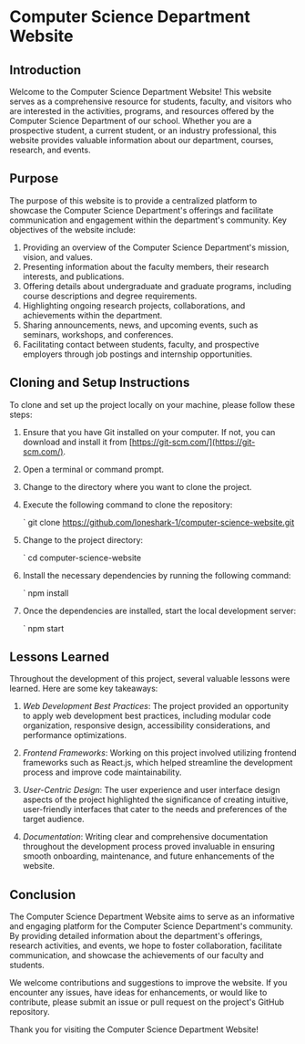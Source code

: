 # Computer Science Department Website

## Introduction

Welcome to the Computer Science Department Website! This website serves as a comprehensive resource for students, faculty, and visitors who are interested in the activities, programs, and resources offered by the Computer Science Department of our school. Whether you are a prospective student, a current student, or an industry professional, this website provides valuable information about our department, courses, research, and events.

## Purpose

The purpose of this website is to provide a centralized platform to showcase the Computer Science Department's offerings and facilitate communication and engagement within the department's community. Key objectives of the website include:

1. Providing an overview of the Computer Science Department's mission, vision, and values.
2. Presenting information about the faculty members, their research interests, and publications.
3. Offering details about undergraduate and graduate programs, including course descriptions and degree requirements.
4. Highlighting ongoing research projects, collaborations, and achievements within the department.
5. Sharing announcements, news, and upcoming events, such as seminars, workshops, and conferences.
6. Facilitating contact between students, faculty, and prospective employers through job postings and internship opportunities.

## Cloning and Setup Instructions

To clone and set up the project locally on your machine, please follow these steps:

1. Ensure that you have Git installed on your computer. If not, you can download and install it from [https://git-scm.com/](https://git-scm.com/).

2. Open a terminal or command prompt.

3. Change to the directory where you want to clone the project.

4. Execute the following command to clone the repository:

   `
   git clone https://github.com/loneshark-1/computer-science-website.git
   

5. Change to the project directory:

   `
   cd computer-science-website
   

6. Install the necessary dependencies by running the following command:

   `
   npm install
   

7. Once the dependencies are installed, start the local development server:

   `
   npm start
   

## Lessons Learned

Throughout the development of this project, several valuable lessons were learned. Here are some key takeaways:

1. *Web Development Best Practices*: The project provided an opportunity to apply web development best practices, including modular code organization, responsive design, accessibility considerations, and performance optimizations.

2. *Frontend Frameworks*: Working on this project involved utilizing frontend frameworks such as React.js, which helped streamline the development process and improve code maintainability.

3. *User-Centric Design*: The user experience and user interface design aspects of the project highlighted the significance of creating intuitive, user-friendly interfaces that cater to the needs and preferences of the target audience.

4. *Documentation*: Writing clear and comprehensive documentation throughout the development process proved invaluable in ensuring smooth onboarding, maintenance, and future enhancements of the website.

## Conclusion

The Computer Science Department Website aims to serve as an informative and engaging platform for the Computer Science Department's community. By providing detailed information about the department's offerings, research activities, and events, we hope to foster collaboration, facilitate communication, and showcase the achievements of our faculty and students.

We welcome contributions and suggestions to improve the website. If you encounter any issues, have ideas for enhancements, or would like to contribute, please submit an issue or pull request on the project's GitHub repository.

Thank you for visiting the Computer Science Department Website!
